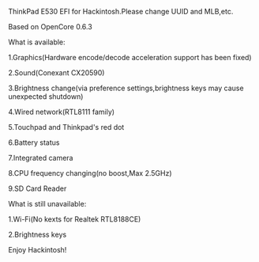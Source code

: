  ThinkPad E530 EFI for Hackintosh.Please change UUID and MLB,etc.

 Based on OpenCore 0.6.3
 
  What is available:
  
  1.Graphics(Hardware encode/decode acceleration support has been fixed)
  
  2.Sound(Conexant CX20590)
  
  3.Brightness change(via preference settings,brightness keys may cause unexpected shutdown)
  
  4.Wired network(RTL8111 family)
 
  5.Touchpad and Thinkpad's red dot

  6.Battery status

  7.Integrated camera

  8.CPU frequency changing(no boost,Max 2.5GHz)

  9.SD Card Reader
  
  What is still unavailable:
  
  1.Wi-Fi(No kexts for Realtek RTL8188CE)
  
  2.Brightness keys

 Enjoy Hackintosh!
